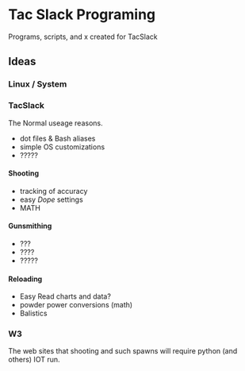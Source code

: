 Tac Slack Programing
======================

Programs, scripts, and x created for TacSlack

Ideas
------

### Linux / System

### TacSlack
The Normal useage reasons.
- dot files & Bash aliases
- simple OS customizations
- ?????

#### Shooting
+ tracking of accuracy
+ easy *Dope* settings
+ MATH


#### Gunsmithing

+ ???
+ ????
+ ?????



#### Reloading

+ Easy Read charts and data?
+ powder power conversions (math)
+ Balistics 

 
### W3
The web sites that shooting and such spawns will require python (and 
others) IOT run. 

